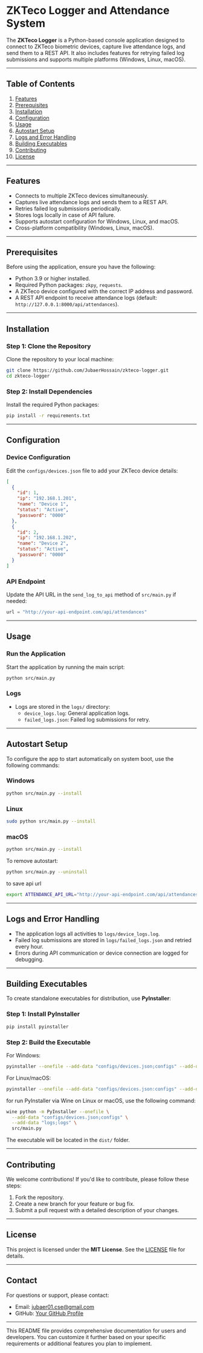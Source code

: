 # ZKTeco Logger and Attendance System

The **ZKTeco Logger** is a Python-based console application designed to connect to ZKTeco biometric devices, capture live attendance logs, and send them to a REST API. It also includes features for retrying failed log submissions and supports multiple platforms (Windows, Linux, macOS).

---

## Table of Contents

1. [Features](#features)
2. [Prerequisites](#prerequisites)
3. [Installation](#installation)
4. [Configuration](#configuration)
5. [Usage](#usage)
6. [Autostart Setup](#autostart-setup)
7. [Logs and Error Handling](#logs-and-error-handling)
8. [Building Executables](#building-executables)
9. [Contributing](#contributing)
10. [License](#license)

---

## Features

- Connects to multiple ZKTeco devices simultaneously.
- Captures live attendance logs and sends them to a REST API.
- Retries failed log submissions periodically.
- Stores logs locally in case of API failure.
- Supports autostart configuration for Windows, Linux, and macOS.
- Cross-platform compatibility (Windows, Linux, macOS).

---

## Prerequisites

Before using the application, ensure you have the following:

- Python 3.9 or higher installed.
- Required Python packages: `zkpy`, `requests`.
- A ZKTeco device configured with the correct IP address and password.
- A REST API endpoint to receive attendance logs (default: `http://127.0.0.1:8000/api/attendances`).

---

## Installation

### Step 1: Clone the Repository

Clone the repository to your local machine:

```bash
git clone https://github.com/JubaerHossain/zkteco-logger.git
cd zkteco-logger
```

### Step 2: Install Dependencies

Install the required Python packages:

```bash
pip install -r requirements.txt
```

---

## Configuration

### Device Configuration

Edit the `configs/devices.json` file to add your ZKTeco device details:

```json
[
  {
    "id": 1,
    "ip": "192.168.1.201",
    "name": "Device 1",
    "status": "Active",
    "password": "0000"
  },
  {
    "id": 2,
    "ip": "192.168.1.202",
    "name": "Device 2",
    "status": "Active",
    "password": "0000"
  }
]
```

### API Endpoint

Update the API URL in the `send_log_to_api` method of `src/main.py` if needed:

```python
url = "http://your-api-endpoint.com/api/attendances"
```

---

## Usage

### Run the Application

Start the application by running the main script:

```bash
python src/main.py
```

### Logs

- Logs are stored in the `logs/` directory:
  - `device_logs.log`: General application logs.
  - `failed_logs.json`: Failed log submissions for retry.

---

## Autostart Setup

To configure the app to start automatically on system boot, use the following commands:

### Windows

```bash
python src/main.py --install
```

### Linux

```bash
sudo python src/main.py --install
```

### macOS

```bash
python src/main.py --install
```

To remove autostart:

```bash
python src/main.py --uninstall
```

to save api url

```bash
export ATTENDANCE_API_URL="http://your-api-endpoint.com/api/attendances"
```

---

## Logs and Error Handling

- The application logs all activities to `logs/device_logs.log`.
- Failed log submissions are stored in `logs/failed_logs.json` and retried every hour.
- Errors during API communication or device connection are logged for debugging.

---

## Building Executables

To create standalone executables for distribution, use **PyInstaller**:

### Step 1: Install PyInstaller

```bash
pip install pyinstaller
```

### Step 2: Build the Executable

For Windows:

```bash
pyinstaller --onefile --add-data "configs/devices.json;configs" --add-data "logs;logs" src/main.py
```

For Linux/macOS:

```bash
pyinstaller --onefile --add-data "configs/devices.json:configs" --add-data "logs:logs" src/main.py
```


for run PyInstaller via Wine on Linux or macOS, use the following command:
```bash
wine python -m PyInstaller --onefile \
  --add-data "configs/devices.json;configs" \
  --add-data "logs;logs" \
  src/main.py
```

The executable will be located in the `dist/` folder.

---

## Contributing

We welcome contributions! If you'd like to contribute, please follow these steps:

1. Fork the repository.
2. Create a new branch for your feature or bug fix.
3. Submit a pull request with a detailed description of your changes.

---

## License

This project is licensed under the **MIT License**. See the [LICENSE](LICENSE) file for details.

---

## Contact

For questions or support, please contact:

- Email: jubaer01.cse@gmail.com
- GitHub: [Your GitHub Profile](https://github.com/JubaerHossain)

---

This README file provides comprehensive documentation for users and developers. You can customize it further based on your specific requirements or additional features you plan to implement.

